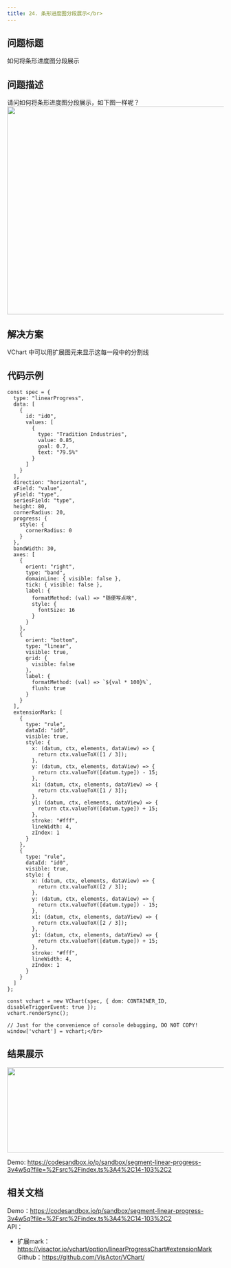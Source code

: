 ```yaml
---
title: 24. 条形进度图分段展示</br>
---
```

## 问题标题

如何将条形进度图分段展示</br>
## 问题描述

请问如何将条形进度图分段展示，如下图一样呢？</br>
<img src='https://cdn.jsdelivr.net/gh/xuanhun/articles/visactor/img/C0l5bguDuo5eyVxZHvKcy6icnSh.gif' alt='' width='1052' height='484'>

## 解决方案 

VChart 中可以用扩展图元来显示这每一段中的分割线</br>


## 代码示例  

```
const spec = {
  type: "linearProgress",
  data: [
    {
      id: "id0",
      values: [
        {
          type: "Tradition Industries",
          value: 0.85,
          goal: 0.7,
          text: "79.5%"
        }
      ]
    }
  ],
  direction: "horizontal",
  xField: "value",
  yField: "type",
  seriesField: "type",
  height: 80,
  cornerRadius: 20,
  progress: {
    style: {
      cornerRadius: 0
    }
  },
  bandWidth: 30,
  axes: [
    {
      orient: "right",
      type: "band",
      domainLine: { visible: false },
      tick: { visible: false },
      label: {
        formatMethod: (val) => "随便写点啥",
        style: {
          fontSize: 16
        }
      }
    },
    {
      orient: "bottom",
      type: "linear",
      visible: true,
      grid: {
        visible: false
      },
      label: {
        formatMethod: (val) => `${val * 100}%`,
        flush: true
      }
    }
  ],
  extensionMark: [
    {
      type: "rule",
      dataId: "id0",
      visible: true,
      style: {
        x: (datum, ctx, elements, dataView) => {
          return ctx.valueToX([1 / 3]);
        },
        y: (datum, ctx, elements, dataView) => {
          return ctx.valueToY([datum.type]) - 15;
        },
        x1: (datum, ctx, elements, dataView) => {
          return ctx.valueToX([1 / 3]);
        },
        y1: (datum, ctx, elements, dataView) => {
          return ctx.valueToY([datum.type]) + 15;
        },
        stroke: "#fff",
        lineWidth: 4,
        zIndex: 1
      }
    },
    {
      type: "rule",
      dataId: "id0",
      visible: true,
      style: {
        x: (datum, ctx, elements, dataView) => {
          return ctx.valueToX([2 / 3]);
        },
        y: (datum, ctx, elements, dataView) => {
          return ctx.valueToY([datum.type]) - 15;
        },
        x1: (datum, ctx, elements, dataView) => {
          return ctx.valueToX([2 / 3]);
        },
        y1: (datum, ctx, elements, dataView) => {
          return ctx.valueToY([datum.type]) + 15;
        },
        stroke: "#fff",
        lineWidth: 4,
        zIndex: 1
      }
    }
  ]
};

const vchart = new VChart(spec, { dom: CONTAINER_ID, disableTriggerEvent: true });
vchart.renderSync();

// Just for the convenience of console debugging, DO NOT COPY!
window['vchart'] = vchart;</br>
```
## 结果展示 

<img src='https://cdn.jsdelivr.net/gh/xuanhun/articles/visactor/img/VZU8bfgIOo2HLCxhzIEc6fEInRd.gif' alt='' width='1320' height='198'>

Demo: https://codesandbox.io/p/sandbox/segment-linear-progress-3v4w5q?file=%2Fsrc%2Findex.ts%3A4%2C14-103%2C2</br>
## 相关文档

Demo：https://codesandbox.io/p/sandbox/segment-linear-progress-3v4w5q?file=%2Fsrc%2Findex.ts%3A4%2C14-103%2C2</br>
API：</br>
*  扩展mark：https://visactor.io/vchart/option/linearProgressChart#extensionMark</br>
Github：https://github.com/VisActor/VChart/</br>



